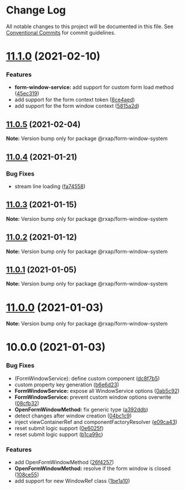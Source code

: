 # Change Log

All notable changes to this project will be documented in this file.
See [Conventional Commits](https://conventionalcommits.org) for commit guidelines.

# [11.1.0](https://gitlab.com/rxap/packages/compare/@rxap/form-window-system@11.0.5...@rxap/form-window-system@11.1.0) (2021-02-10)


### Features

* **form-window-service:** add support for custom form load method ([45ec319](https://gitlab.com/rxap/packages/commit/45ec319e4f7d7dd1ded6cae3795d838be41e8f38))
* add support for the form context token ([6ce4aed](https://gitlab.com/rxap/packages/commit/6ce4aed51c369336db8032fbcedf37e9b4bcd7d9))
* add support for the form window context ([5815a2d](https://gitlab.com/rxap/packages/commit/5815a2dbc35599c383af612566d616e96b423d45))





## [11.0.5](https://gitlab.com/rxap/packages/compare/@rxap/form-window-system@11.0.4...@rxap/form-window-system@11.0.5) (2021-02-04)

**Note:** Version bump only for package @rxap/form-window-system





## [11.0.4](https://gitlab.com/rxap/packages/compare/@rxap/form-window-system@11.0.3...@rxap/form-window-system@11.0.4) (2021-01-21)


### Bug Fixes

* stream line loading ([fa74558](https://gitlab.com/rxap/packages/commit/fa745582bb06e2af69aee9ee6e1f25e09f4550fe))





## [11.0.3](https://gitlab.com/rxap/packages/compare/@rxap/form-window-system@11.0.2...@rxap/form-window-system@11.0.3) (2021-01-15)

**Note:** Version bump only for package @rxap/form-window-system





## [11.0.2](https://gitlab.com/rxap/packages/compare/@rxap/form-window-system@11.0.1...@rxap/form-window-system@11.0.2) (2021-01-12)

**Note:** Version bump only for package @rxap/form-window-system





## [11.0.1](https://gitlab.com/rxap/packages/compare/@rxap/form-window-system@11.0.0...@rxap/form-window-system@11.0.1) (2021-01-05)

**Note:** Version bump only for package @rxap/form-window-system





# [11.0.0](https://gitlab.com/rxap/packages/compare/@rxap/form-window-system@10.0.0...@rxap/form-window-system@11.0.0) (2021-01-03)

**Note:** Version bump only for package @rxap/form-window-system





# 10.0.0 (2021-01-03)


### Bug Fixes

* (FormWindowService): define custom component ([dc8f7b5](https://gitlab.com/rxap/packages/commit/dc8f7b58283f69d4f5e8e757a61364cd815b9a67))
* custom property key generation ([b6e6d23](https://gitlab.com/rxap/packages/commit/b6e6d23215f0b35e0de2d35003b186a3d435b8e4))
* **FormWindowService:** expose all WindowService options ([0ab5c92](https://gitlab.com/rxap/packages/commit/0ab5c924420c3b948120c3b958732cdca849999f))
* **FormWindowService:** prevent custom window options overwrite ([08cfb32](https://gitlab.com/rxap/packages/commit/08cfb323dc1da4ccdebfb01ae534680673ea4b24))
* **OpenFormWindowMethod:** fix generic type ([a392ddb](https://gitlab.com/rxap/packages/commit/a392ddb48b68f604fd395d1eacdf9191068a3983))
* detect changes after window creation ([04bc1c9](https://gitlab.com/rxap/packages/commit/04bc1c9af16ef5477e68ae203d80cc60d00b3c0a))
* inject viewContainerRef and componentFactoryResolver ([e09ca43](https://gitlab.com/rxap/packages/commit/e09ca4394750ea6825b1ecaa7384d44a710b6595))
* reset submit logic support ([0e6025f](https://gitlab.com/rxap/packages/commit/0e6025f5cc93fc999158793093efd81f7a803c84))
* reset submit logic support ([b1ca99c](https://gitlab.com/rxap/packages/commit/b1ca99c6ee758b9f8a66ae3adf1a9e60ca8d48a9))


### Features

* add OpenFormWindowMethod ([26f4257](https://gitlab.com/rxap/packages/commit/26f4257d8ea6a745a0a99b7289c260eaf0440188))
* **OpenFormWindowMethod:** resolve if the form window is closed ([108ce55](https://gitlab.com/rxap/packages/commit/108ce5516f56109e2d63b1d603974e938969d502))
* add support for new WindowRef class ([1be1a10](https://gitlab.com/rxap/packages/commit/1be1a10c63771735b240df6ff677944f221030f3))
